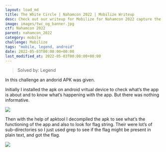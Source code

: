 ```yaml
---
layout: load_md
title: The White Circle | Nahamcon 2022 | Mobilize Writeup
desc: Check out our writeup for Mobilize for Nahamcon 2022 capture the flag competition.
image: images/twc_og_banner.jpg
ctf: Nahamcon 2022
parent: nahamcon_2022
category: mobile
challenge: Mobilize
tags: "mobile, legend, android"
date: 2022-05-03T00:00:00+00:00
last_modified_at: 2022-05-03T00:00:00+00:00
---
```



> Solved by: Legend

In this challenge an andorid APK was given.

Initially I installed the apk on android vritual device to check what’s the app is about and to know what’s happening with the app. But there was nothing informative.

![](https://i.imgur.com/cDBB9pM.png)

Then with the help of apktool I decompiled the apk to see what’s the functioning of the app and also to look for flag string.  Their were lot’s of sub-directories so I just used grep to see if the flag might be present in plain text, and got the flag.

![](https://i.imgur.com/PuimDJi.png)